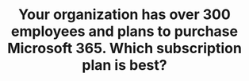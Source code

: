 ---
title: "Your organization has over 300 employees and plans to purchase Microsoft 365. Which subscription plan is best?"
type: "question"
layout: "single"
answers:
    - id: answer1
      title: "Microsoft 365 Enterprise"
      correct: true

    - id: answer2
      title: "Microsoft 365 Business"
      explain: "Microsoft 365 Business is designed for small to medium-sized organizations with up to 300 users."

    - id: answer3
      title: "Microsoft 365 Education"
      explain: "Microsoft 365 Education is designed for educational institutions, not for general business use."
---